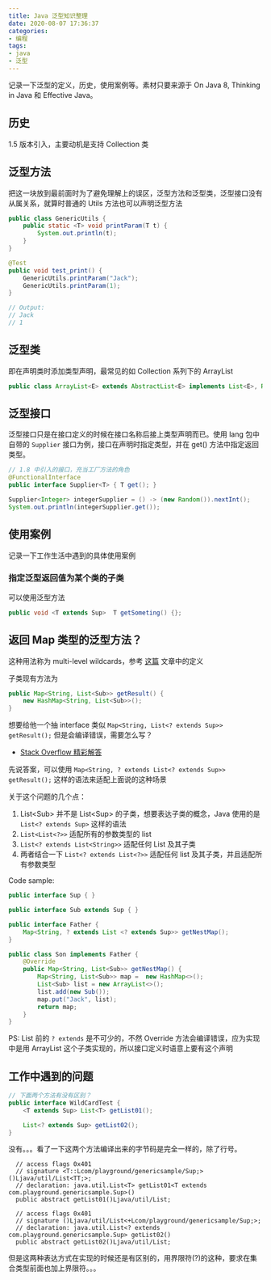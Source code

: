 ```yaml
---
title: Java 泛型知识整理
date: 2020-08-07 17:36:37
categories:
- 编程
tags:
- java
- 泛型
---
```


记录一下泛型的定义，历史，使用案例等。素材只要来源于 On Java 8, Thinking in Java 和 Effective Java。

## 历史

1.5 版本引入，主要动机是支持 Collection 类

## 泛型方法

把这一块放到最前面时为了避免理解上的误区，泛型方法和泛型类，泛型接口没有从属关系，就算时普通的 Utils 方法也可以声明泛型方法

```java
public class GenericUtils {
    public static <T> void printParam(T t) {
        System.out.println(t);
    }
}

@Test
public void test_print() {
    GenericUtils.printParam("Jack");
    GenericUtils.printParam(1);
}

// Output:
// Jack
// 1
```

## 泛型类

即在声明类时添加类型声明，最常见的如 Collection 系列下的 ArrayList

```java
public class ArrayList<E> extends AbstractList<E> implements List<E>, RandomAccess, Cloneable, java.io.Serializable { ... }
```

## 泛型接口

泛型接口只是在接口定义的时候在接口名称后接上类型声明而已。使用 lang 包中自带的 `Supplier` 接口为例，接口在声明时指定类型，并在 get() 方法中指定返回类型。

```java
// 1.8 中引入的接口，充当工厂方法的角色
@FunctionalInterface
public interface Supplier<T> { T get(); }

Supplier<Integer> integerSupplier = () -> (new Random()).nextInt();
System.out.println(integerSupplier.get());
```

## 使用案例

记录一下工作生活中遇到的具体使用案例

### 指定泛型返回值为某个类的子类

可以使用泛型方法

```java
public void <T extends Sup>  T getSometing() {};
```

## 返回 Map 类型的泛型方法？

这种用法称为 multi-level wildcards，参考 [这篇](http://www.angelikalanger.com/GenericsFAQ/FAQSections/TypeArguments.html#FAQ101) 文章中的定义

子类现有方法为 

```java
public Map<String, List<Sub>> getResult() {
    new HashMap<String, List<Sub>>();
}
```

想要给他一个抽 interface 类似 `Map<String, List<? extends Sup>> getResult();` 但是会编译错误，需要怎么写？

* [Stack Overflow 精彩解答](https://stackoverflow.com/questions/22806202/java-nested-generic-type)

先说答案，可以使用 `Map<String, ? extends List<? extends Sup>> getResult();` 这样的语法来适配上面说的这种场景

关于这个问题的几个点：

1. List\<Sub\> 并不是 List\<Sup\> 的子类，想要表达子类的概念，Java 使用的是 `List<? extends Sup>` 这样的语法
2. `List<List<?>>` 适配所有的参数类型的 list
3. `List<? extends List<String>>` 适配任何 List 及其子类
4. 两者结合一下 `List<? extends List<?>>` 适配任何 list 及其子类，并且适配所有参数类型

Code sample:

```java
public interface Sup { }

public interface Sub extends Sup { }

public interface Father { 
    Map<String, ? extends List <? extends Sup>> getNestMap(); 
}

public class Son implements Father {
    @Override
    public Map<String, List<Sub>> getNestMap() {
        Map<String, List<Sub>> map =  new HashMap<>();
        List<Sub> list = new ArrayList<>();
        list.add(new Sub());
        map.put("Jack", list);
        return map;
    }
}
```

PS: List 前的 `? extends` 是不可少的，不然 Override 方法会编译错误，应为实现中是用 ArrayList 这个子类实现的，所以接口定义时语意上要有这个声明

## 工作中遇到的问题

```java
// 下面两个方法有没有区别？
public interface WildCardTest {
    <T extends Sup> List<T> getList01();

    List<? extends Sup> getList02();
}
```

没有。。。看了一下这两个方法编译出来的字节码是完全一样的，除了行号。

```bytecode
  // access flags 0x401
  // signature <T::Lcom/playground/genericsample/Sup;>()Ljava/util/List<TT;>;
  // declaration: java.util.List<T> getList01<T extends com.playground.genericsample.Sup>()
  public abstract getList01()Ljava/util/List;

  // access flags 0x401
  // signature ()Ljava/util/List<+Lcom/playground/genericsample/Sup;>;
  // declaration: java.util.List<? extends com.playground.genericsample.Sup> getList02()
  public abstract getList02()Ljava/util/List;
```

但是这两种表达方式在实现的时候还是有区别的，用界限符(?)的这种，要求在集合类型前面也加上界限符。。。